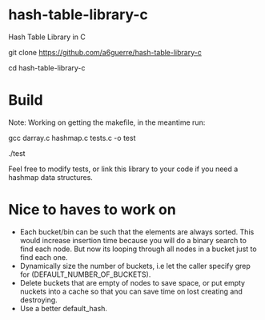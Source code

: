 # hash-table-library-c
Hash Table Library in C

git clone https://github.com/a6guerre/hash-table-library-c

cd hash-table-library-c

# Build
Note: Working on getting the makefile, in the meantime run:

gcc darray.c hashmap.c tests.c -o test

./test

Feel free to modify tests, or link this library to your code if you need a hashmap data structures.

# Nice to haves to work on
- Each bucket/bin can be such that the elements are always sorted. This would increase insertion time because you will do 
  a binary search to find each node. But now its looping through all nodes in a bucket just to find each one.
- Dynamically size the number of buckets, i.e let the caller specify grep for (DEFAULT_NUMBER_OF_BUCKETS).
- Delete buckets that are empty of nodes to save space, or put empty nuckets into a cache so that you can save time on lost creating and destroying.
- Use a better default_hash. 
